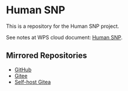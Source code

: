 # Human SNP

This is a repository for the Human SNP project.

See notes at WPS cloud document: [Human SNP](https://kdocs.cn/l/ctgvmxKPKfYD).

## Mirrored Repositories

- [GitHub](https://github.com/Lucas04-nhr/Human-SNP)
- [Gitee](https://gitee.com/lucas04/Human-SNP)
- [Self-host Gitea](https://gitea.lucas04.xyz/Lucas04-nhr/Human-SNP)
